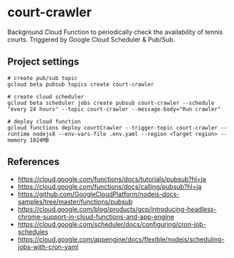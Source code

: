 # court-crawler

Background Cloud Function to periodically check the availability of tennis courts. Triggered by Google Cloud Scheduler & Pub/Sub.

## Project settings

```
# create pub/sub topic
gcloud beta pubsub topics create court-crawler

# create cloud scheduler
gcloud beta scheduler jobs create pubsub court-crawler --schedule "every 24 hours" --topic court-crawler --message-body="Run crawler"

# deploy cloud function
gcloud functions deploy courtCrawler --trigger-topic court-crawler --runtime nodejs8 --env-vars-file .env.yaml --region <Target region> --memory 1024MB
```

## References

- https://cloud.google.com/functions/docs/tutorials/pubsub?hl=ja
- https://cloud.google.com/functions/docs/calling/pubsub?hl=ja
- https://github.com/GoogleCloudPlatform/nodejs-docs-samples/tree/master/functions/pubsub
- https://cloud.google.com/blog/products/gcp/introducing-headless-chrome-support-in-cloud-functions-and-app-engine
- https://cloud.google.com/scheduler/docs/configuring/cron-job-schedules
- https://cloud.google.com/appengine/docs/flexible/nodejs/scheduling-jobs-with-cron-yaml

